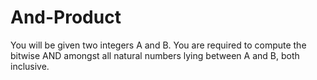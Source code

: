 # And-Product

You will be given two integers A and B. You are required to compute the bitwise AND amongst all natural numbers lying between A and B, both inclusive.
